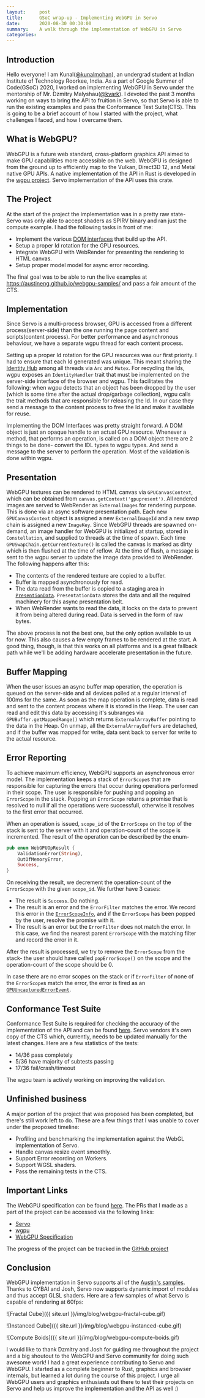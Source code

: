 ```yaml
---
layout:     post
title:      GSoC wrap-up - Implementing WebGPU in Servo
date:       2020-08-30 00:30:00
summary:    A walk through the implementation of WebGPU in Servo
categories:
---
```


## Introduction
Hello everyone! I am Kunal([@kunalmohan](https://github.com/kunalmohan)), an undergrad student at Indian Institute of Technology Roorkee, India. As a part of Google Summer of Code(GSoC) 2020, I worked on implementing WebGPU in Servo under the mentorship of Mr. Dzmitry Malyshau([@kvark](https://github.com/kvark)). I devoted the past 3 months working on ways to bring the API to fruition in Servo, so that Servo is able to run the existing examples and pass the Conformance Test Suite(CTS). This is going to be a brief account of how I started with the project, what challenges I faced, and how I overcame them.

## What is WebGPU?
WebGPU is a future web standard, cross-platform graphics API aimed to make GPU capabilities more accessible on the web. WebGPU is designed from the ground up to efficiently map to the Vulkan, Direct3D 12, and Metal native GPU APIs. A native implementation of the API in Rust is developed in the [wgpu project](https://github.com/gfx-rs/wgpu). Servo implementation of the API uses this crate.

## The Project
At the start of the project the implementation was in a pretty raw state- Servo was only able to accept shaders as SPIRV binary and ran just the compute example. I had the following tasks in front of me:
- Implement the various [DOM interfaces](https://gpuweb.github.io/gpuweb/#idl-index) that build up the API.
- Setup a proper Id rotation for the GPU resources.
- Integrate WebGPU with WebRender for presenting the rendering to HTML canvas.
- Setup proper model model for async error recording.

The final goal was to be able to run the live examples at https://austineng.github.io/webgpu-samples/ and pass a fair amount of the CTS.

## Implementation
Since Servo is a multi-process browser, GPU is accessed from a different process(server-side) than the one running the page content and scripts(content process). For better performance and asynchronous behaviour, we have a separate wgpu thread for each content process.

Setting up a proper Id rotation for the GPU resources was our first priority. I had to ensure that each Id generated was unique. This meant sharing the [Identity Hub](https://github.com/servo/servo/blob/a5a21a59addae0df6d9e050f17d44399db04fec3/components/script/dom/identityhub.rs#L56-L67) among all threads via `Arc` and `Mutex`. For recycling the Ids, wgpu exposes an `IdentityHandler` trait that must be implemented on the server-side interface of the browser and wgpu. This facilitates the following: when wgpu detects that an object has been dropped by the user (which is some time after the actual drop/garbage collection), wgpu calls the trait methods that are responsible for releasing the Id. In our case they send a message to the content process to free the Id and make it available for reuse.

Implementing the DOM Interfaces was pretty straight forward. A DOM object is just an opaque handle to an actual GPU resource. Whenever a method, that performs an operation, is called on a DOM object there are 2 things to be done- convert the IDL types to wgpu types. And send a message to the server to perform the operation. Most of the validation is done within wgpu.

## Presentation
WebGPU textures can be rendered to HTML canvas via `GPUCanvasContext`, which can be obtained from `canvas.getContext('gpupresent')`. All rendered images are served to WebRender as `ExternalImages` for rendering purpose. This is done via an async software presentation path. Each new `GPUCanvasContext` object is assigned a new `ExternalImageId` and a new swap chain is assigned a new `ImageKey`. Since WebGPU threads are spawned on-demand, an image handler for WebGPU is initialized at startup, stored in `Constellation`, and supplied to threads at the time of spawn. Each time `GPUSwapChain.getCurrentTexture()` is called the canvas is marked as dirty which is then flushed at the time of reflow. At the time of flush, a message is sent to the wgpu server to update the image data provided to WebRender. The following happens after this:
- The contents of the rendered texture are copied to a buffer.
- Buffer is mapped asynchronously for read.
- The data read from the buffer is copied to a staging area in [`PresentionData`](https://github.com/servo/servo/blob/669b16f2c054bd038b7a3c69985076607e140b7f/components/webgpu/lib.rs#L1353-L1365). `PresentationData` stores the data and all the required machinery for this async presentation belt.
- When WebRender wants to read the data, it locks on the data to prevent it from being altered during read. Data is served in the form of raw bytes.

The above process is not the best one, but the only option available to us for now. This also causes a few empty frames to be rendered at the start.
A good thing, though, is that this works on all platforms and is a great fallback path while we'll be adding hardware accelerate presentation in the future.

## Buffer Mapping
When the user issues an async buffer map operation, the operation is queued on the server-side and all devices polled at a regular interval of 100ms for the same. As soon as the map operation is complete, data is read and sent to the content process where it is stored in the Heap. The user can read and edit this data by accessing it's subranges via `GPUBuffer.getMappedRange()` which returns `ExternalArrayBuffer` pointing to the data in the Heap. On unmap, all the `ExternalArrayBuffer`s are detached, and if the buffer was mapped for write, data sent back to server for write to the actual resource.

## Error Reporting
To achieve maximum efficiency, WebGPU supports an asynchronous error model. The implementation keeps a stack of `ErrorScope`s that are responsible for capturing the errors that occur during operations performed in their scope. The user is responsible for pushing and popping an `ErrorScope` in the stack. Popping an `ErrorScope` returns a promise that is resolved to null if all the operations were successfull, otherwise it resolves to the first error that occurred.

When an operation is issued, `scope_id` of the `ErrorScope` on the top of the stack is sent to the server with it and operation-count of the scope is incremented. The result of the operation can be described by the enum-

```rust
pub enum WebGPUOpResult {
    ValidationError(String),
    OutOfMemoryError,
    Success,
}
```

On receiving the result, we decrement the operation-count of the `ErrorScope` with the given `scope_id`. We further have 3 cases:
- The result is `Success`. Do nothing.
- The result is an error and the `ErrorFilter` matches the error. We record this error in the [`ErrorScopeInfo`](https://github.com/servo/servo/blob/669b16f2c054bd038b7a3c69985076607e140b7f/components/script/dom/gpudevice.rs#L85-L91), and if the `ErrorScope` has been popped by the user, resolve the promise with it.
- The result is an error but the `ErrorFilter` does not match the error. In this case, we find the nearest parent `ErrorScope` with the matching filter and record the error in it.

After the result is processed, we try to remove the `ErrorScope` from the stack- the user should have called `popErrorScope()` on the scope and the operation-count of the scope should be 0.

In case there are no error scopes on the stack or if `ErrorFilter` of none of the `ErrorScope`s match the error, the error is fired as an [`GPUUncapturedErrorEvent`](https://gpuweb.github.io/gpuweb/#gpuuncapturederrorevent).

## Conformance Test Suite
Conformance Test Suite is required for checking the accuracy of the implementation of the API and can be found [here](https://github.com/gpuweb/cts). Servo vendors it's own copy of the CTS which, currently, needs to be updated manually for the latest changes. Here are a few statistics of the tests:
- 14/36 pass completely
- 5/36 have majority of subtests passing
- 17/36 fail/crash/timeout

The wgpu team is actively working on improving the validation.

## Unfinished business
A major portion of the project that was proposed has been completed, but there's still work left to do. These are a few things that I was unable to cover under the proposed timeline:
- Profiling and benchmarking the implementation against the WebGL implementation of Servo.
- Handle canvas resize event smoothly.
- Support Error recording on Workers.
- Support WGSL shaders.
- Pass the remaining tests in the CTS.

## Important Links
The WebGPU specification can be found [here](https://gpuweb.github.io/gpuweb/).
The PRs that I made as a part of the project can be accessed via the following links:
- [Servo](https://github.com/servo/servo/pulls?q=is%3Apr+author%3Akunalmohan+created%3A%3E2020-05-05+merged%3A%3C2020-08-31+)
- [wgpu](https://github.com/gfx-rs/wgpu/pulls?q=is%3Apr+author%3Akunalmohan+created%3A%3E2020-05-05+merged%3A%3C2020-08-31+)
- [WebGPU Specification](https://github.com/gpuweb/gpuweb/pulls?q=is%3Apr+author%3Akunalmohan+created%3A%3E2020-05-05+merged%3A%3C2020-08-31+)

The progress of the project can be tracked in the [GitHub project](https://github.com/servo/servo/projects/24)

## Conclusion
WebGPU implementation in Servo supports all of the [Austin's samples](https://austineng.github.io/webgpu-samples/). Thanks to CYBAI and Josh, Servo now supports dynamic import of modules and thus accept GLSL shaders. Here are a few samples of what Servo is capable of rendering at 60fps:

![Fractal Cube]({{ site.url }}/img/blog/webgpu-fractal-cube.gif)

![Instanced Cube]({{ site.url }}/img/blog/webgpu-instanced-cube.gif)

![Compute Boids]({{ site.url }}/img/blog/webgpu-compute-boids.gif)

I would like to thank Dzmitry and Josh for guiding me throughout the project and a big shoutout to the WebGPU and Servo community for doing such awesome work! I had a great experience contributing to Servo and WebGPU. I started as a complete beginner to Rust, graphics and browser internals, but learned a lot during the course of this project. I urge all WebGPU users and graphics enthusiasts out there to test their projects on Servo and help us improve the implementation and the API as well :)
